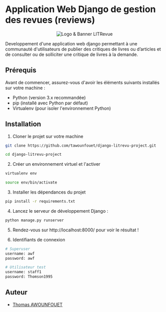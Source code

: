 
# Application Web Django de gestion des revues (reviews)

<p align="center">
  <img src="https://user.oc-static.com/upload/2023/06/29/168805567091_LITrevu%20banner.png" alt="Logo & Banner LITRevue"/>
</p>

Developpement d'une application web django permettant à une communauté d'utilisateurs de publier des critiques de livres ou d’articles et de consulter ou de solliciter une critique de livres à la demande.


## Prérequis
Avant de commencer, assurez-vous d'avoir les éléments suivants installés sur votre machine :
- Python (version 3.x recommandée)
- pip (installé avec Python par défaut)
- Virtualenv (pour isoler l'environnement Python)

## Installation
1. Cloner le projet sur votre machine
```bash
git clone https://github.com/tawounfouet/django-litrevu-project.git

cd django-litrevu-project
```

2. Créer un environnement virtuel et l'activer
```bash
virtualenv env

source env/bin/activate
```

3. Installer les dépendances du projet
```bash
pip install -r requirements.txt
```

4. Lancez le serveur de développement Django :
```bash
python manage.py runserver
```

5. Rendez-vous sur http://localhost:8000/ pour voir le résultat !


6. Identifiants de connexion
```bash
# Superuser
username: awf
password: awf

# Utilisateur test
username: staff1
password: Thomson1995
```

## Auteur
- [Thomas AWOUNFOUET]()
